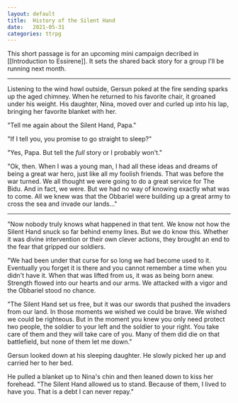 ```yaml
---
layout: default
title:  History of the Silent Hand
date:   2021-05-31
categories: ttrpg
---
```


This short passage is for an upcoming mini campaign decribed in [[Introduction to Essirene]]. It sets the shared back story for a group I'll be running next month.

---

Listening to the wind howl outside, Gersun poked at the fire sending sparks up the aged chimney. When he returned to his favorite chair, it groaned under his weight. His daughter, Nina, moved over and curled up into his lap, bringing her favorite blanket with her.

"Tell me again about the Silent Hand, Papa."

"If I tell you, you promise to go straight to sleep?"

"Yes, Papa. But tell the *full* story or I probably won't."

"Ok, then. When I was a young man, I had all these ideas and dreams of being a great war hero, just like all my foolish friends. That was before the war turned. We all thought we were going to do a great service for The Bidu. And in fact, we were. But we had no way of knowing exactly what was to come. All we knew was that the Obbariel were building up a great army to cross the sea and invade our lands..."

---

"Now nobody truly knows what happened in that tent. We know not how the Silent Hand snuck so far behind enemy lines. But we do know this. Whether it was divine intervention or their own clever actions, they brought an end to the fear that gripped our soldiers.

"We had been under that curse for so long we had become used to it. Eventually you forget it is there and you cannot remember a time when you didn't have it. When that was lifted from us, it was as being born anew. Strength flowed into our hearts and our arms. We attacked with a vigor and the Obbariel stood no chance.

"The Silent Hand set us free, but it was our swords that pushed the invaders from our land. In those moments we wished we could be brave. We wished we could be righteous. But in the moment you knew you only need protect two people, the soldier to your left and the soldier to your right. You take care of them and they will take care of you. Many of them did die on that battlefield, but none of them let me down."

Gersun looked down at his sleeping daughter. He slowly picked her up and carried her to her bed.

He pulled a blanket up to Nina's chin and then leaned down to kiss her forehead. "The Silent Hand allowed us to stand. Because of them, I lived to have you. That is a debt I can never repay."